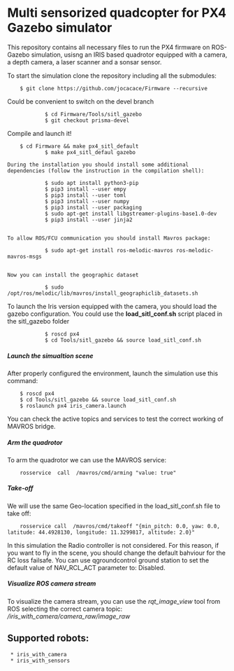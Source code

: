 # Multi sensorized quadcopter for PX4 Gazebo simulator 

This repository contains all necessary files to run the PX4 firmware on ROS-Gazebo simulation, usisng an IRIS based quadrotor equipped with a camera, a depth camera, a laser scanner and a sonsar sensor. 

To start the simulation clone the repository including all the submodules:
		
        $ git clone https://github.com/jocacace/Firmware --recursive

Could be convenient to switch on the devel branch

				$ cd Firmware/Tools/sitl_gazebo        
				$ git checkout prisma-devel

Compile and launch it!
		
        $ cd Firmware && make px4_sitl_default 
				$ make px4_sitl_defaul gazebo 

    During the installation you should install some additional dependencies (follow the instruction in the compilation shell):
    
				$ sudo apt install python3-pip
				$ pip3 install --user empy
				$ pip3 install --user toml
				$ pip3 install --user numpy
				$ pip3 install --user packaging
				$ sudo apt-get install libgstreamer-plugins-base1.0-dev
				$ pip3 install --user jinja2


    To allow ROS/FCU communication you should install Mavros package:

				$ sudo apt-get install ros-melodic-mavros ros-melodic-mavros-msgs 

    
    Now you can install the geographic dataset

				$ sudo /opt/ros/melodic/lib/mavros/install_geographiclib_datasets.sh
        

To launch the Iris version equipped with the camera, you should load the gazebo configuration. You could use the __load_sitl_conf.sh__ script placed in the sitl_gazebo folder

				$ roscd px4
				$ cd Tools/sitl_gazebo && source load_sitl_conf.sh
			 


##### Launch the simualtion scene
After properly configured the environment, launch the simulation use this command:

		$ roscd px4
		$ cd Tools/sitl_gazebo && source load_sitl_conf.sh
		$ roslaunch px4 iris_camera.launch

You can check the active topics and services to test the correct working of MAVROS bridge. 

##### Arm the quadrotor

To arm the quadrotor we can use the MAVROS service:

		rosservice  call  /mavros/cmd/arming "value: true"
 
##### Take-off
We will use the same Geo-location specified in the load_sitl_conf.sh file to take off:

		rosservice call  /mavros/cmd/takeoff "{min_pitch: 0.0, yaw: 0.0, latitude: 44.4928130, longitude: 11.3299817, altitude: 2.0}" 

In this simulation the Radio controller is not considered. For this reason, if you want to fly in the scene, you should change the default bahviour for the RC loss failsafe. You can use qgroundcontrol ground station to set the default value of NAV_RCL_ACT parameter to: Disabled.

##### Visualize ROS camera stream

To visualize the camera stream, you can use the _rqt_image_view_ tool from ROS selecting the correct camera topic: _/iris_with_camera/camera_raw/image_raw_ 


## Supported robots:
     
     * iris_with_camera
     * iris_with_sensors



